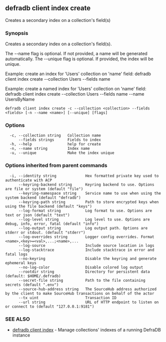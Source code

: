 ## defradb client index create

Creates a secondary index on a collection's field(s)

### Synopsis

Creates a secondary index on a collection's field(s).
		
The --name flag is optional. If not provided, a name will be generated automatically.
The --unique flag is optional. If provided, the index will be unique.

Example: create an index for 'Users' collection on 'name' field:
  defradb client index create --collection Users --fields name

Example: create a named index for 'Users' collection on 'name' field:
  defradb client index create --collection Users --fields name --name UsersByName

```
defradb client index create -c --collection <collection> --fields <fields> [-n --name <name>] [--unique] [flags]
```

### Options

```
  -c, --collection string   Collection name
      --fields strings      Fields to index
  -h, --help                help for create
  -n, --name string         Index name
  -u, --unique              Make the index unique
```

### Options inherited from parent commands

```
  -i, --identity string             Hex formatted private key used to authenticate with ACP
      --keyring-backend string      Keyring backend to use. Options are file or system (default "file")
      --keyring-namespace string    Service name to use when using the system backend (default "defradb")
      --keyring-path string         Path to store encrypted keys when using the file backend (default "keys")
      --log-format string           Log format to use. Options are text or json (default "text")
      --log-level string            Log level to use. Options are debug, info, error, fatal (default "info")
      --log-output string           Log output path. Options are stderr or stdout. (default "stderr")
      --log-overrides string        Logger config overrides. Format <name>,<key>=<val>,...;<name>,...
      --log-source                  Include source location in logs
      --log-stacktrace              Include stacktrace in error and fatal logs
      --no-keyring                  Disable the keyring and generate ephemeral keys
      --no-log-color                Disable colored log output
      --rootdir string              Directory for persistent data (default: $HOME/.defradb)
      --secret-file string          Path to the file containing secrets (default ".env")
      --source-hub-address string   The SourceHub address authorized by the client to make SourceHub transactions on behalf of the actor
      --tx uint                     Transaction ID
      --url string                  URL of HTTP endpoint to listen on or connect to (default "127.0.0.1:9181")
```

### SEE ALSO

* [defradb client index](defradb_client_index.md)	 - Manage collections' indexes of a running DefraDB instance

